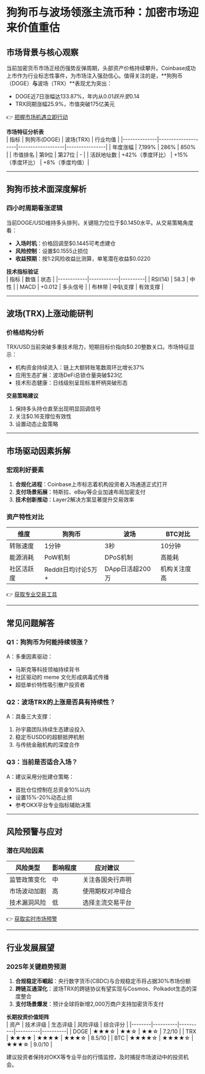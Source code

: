 # 狗狗币与波场领涨主流币种：加密市场迎来价值重估

## 市场背景与核心观察
当前加密货币市场正经历强势反弹周期，头部资产价格持续攀升。Coinbase成功上市作为行业标志性事件，为市场注入强劲信心。值得关注的是，**狗狗币（DOGE）**与**波场（TRX）**表现尤为突出：  
- DOGE近7日涨幅达133.87%，年内从$0.01跃升至$0.14  
- TRX同期涨幅25.9%，市值突破175亿美元  

👉 [把握市场机遇立即行动](https://bit.ly/okx_welcome)  

**市场特征分析表**  
| 指标         | 狗狗币(DOGE)       | 波场(TRX)         | 行业均值       |
|--------------|--------------------|-------------------|----------------|
| 年度涨幅     | 7,199%             | 286%              | 850%           |
| 市值排名     | 第9位              | 第27位            | -              |
| 活跃地址数   | +42%（季度环比）   | +15%（季度环比）  | +8%（季度均值）|

---

## 狗狗币技术面深度解析

### 四小时周期看涨逻辑
当前DOGE/USD维持多头排列，关键阻力位位于$0.1450水平。从交易策略角度看：  
- **入场时机**：价格回调至$0.1445可考虑建仓  
- **风险控制**：设置$0.1555止损位  
- **收益预期**：按1:2风险收益比测算，单笔潜在收益$0.0220  

**技术指标验证**  
| 指标       | 数值       | 状态     |
|------------|------------|----------|
| RSI(14)    | 58.3       | 中性     |
| MACD       | +0.012     | 多头信号 |
| 布林带     | 中轨支撑   | 有效支撑 |

---

## 波场(TRX)上涨动能研判

### 价格结构分析
TRX/USD当前突破多重技术阻力，短期目标价指向$0.20整数关口。市场特征显示：  
- 机构资金持续流入：链上大额转账笔数周环比增长37%  
- 应用生态扩展：波场DeFi总锁仓量突破$23亿  
- 技术形态健康：日线级别呈现标准杯柄突破形态  

**交易策略建议**  
1. 保持多头持仓直至出现明显回调信号  
2. 关注$0.16支撑位有效性  
3. 设置动态止盈策略  

---

## 市场驱动因素拆解

### 宏观利好要素
1. **合规化进程**：Coinbase上市标志着机构投资者入场通道正式打开  
2. **支付场景拓展**：特斯拉、eBay等企业加速布局加密支付  
3. **技术创新推动**：Layer2解决方案显著提升交易效率  

### 资产特性对比
| 维度         | 狗狗币          | 波场            | BTC对比        |
|--------------|-----------------|-----------------|----------------|
| 转账速度     | 1分钟           | 3秒             | 10分钟         |
| 能源消耗     | PoW机制         | DPoS机制        | 高能耗         |
| 社区活跃度   | Reddit日均讨论5万+ | DApp日活超200万 | 机构关注度高   |

👉 [获取专业交易工具](https://bit.ly/okx_welcome)  

---

## 常见问题解答

### Q1：狗狗币为何能持续领涨？
A：多重因素驱动：  
- 马斯克等科技领袖持续背书  
- 社区驱动的 meme 文化形成病毒式传播  
- 超低单价特性吸引散户投资者  

### Q2：波场TRX的上涨是否具有持续性？
A：具备三大支撑：  
1. 孙宇晨团队持续生态建设投入  
2. 稳定币USDD的超额抵押机制  
3. 与传统金融机构的深度合作  

### Q3：当前是否适合入场？
A：建议采用分批建仓策略：  
- 首批仓位控制在总资金10%以内  
- 设置15%-20%动态止损  
- 参考OKX平台专业指标辅助决策  

---

## 风险预警与应对

### 潜在风险因素
| 风险类型     | 影响程度 | 应对建议               |
|--------------|----------|------------------------|
| 监管政策变化 | 中       | 关注各国央行声明       |
| 市场波动加剧 | 高       | 使用期权对冲组合       |
| 技术漏洞风险 | 低       | 选择主流交易平台       |

👉 [获取实时市场预警](https://bit.ly/okx_welcome)  

---

## 行业发展展望

### 2025年关键趋势预测
1. **合规稳定币崛起**：央行数字货币(CBDC)与合规稳定币将占据30%市场份额  
2. **跨链互通深化**：波场TRX的跨链协议有望实现与Cosmos、Polkadot生态的深度整合  
3. **支付场景爆发**：预计全球将新增2,000万商户支持加密货币支付  

**长期投资价值矩阵**  
| 资产   | 技术评级 | 生态评级 | 风险评级 | 综合评分 |
|--------|----------|----------|----------|----------|
| DOGE   | ★★★☆     | ★★☆      | ★★☆      | 7.2/10   |
| TRX    | ★★★★     | ★★★★     | ★★★☆     | 8.5/10   |
| BTC    | ★★★★☆    | ★★★★☆    | ★★★☆     | 9.0/10   |

建议投资者保持对OKX等专业平台的行情监控，及时捕捉市场波动中的投资机会。